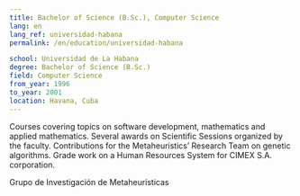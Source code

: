 ```yaml
---
title: Bachelor of Science (B.Sc.), Computer Science
lang: en
lang_ref: universidad-habana
permalink: /en/education/universidad-habana

school: Universidad de La Habana
degree: Bachelor of Science (B.Sc.)
field: Computer Science
from_year: 1996
to_year: 2001
location: Havana, Cuba
---
```

Courses covering topics on software development, mathematics and applied mathematics. Several awards on Scientific Sessions organized by the faculty. Contributions for the Metaheuristics’ Research Team on genetic algorithms. Grade work on a Human Resources System for CIMEX S.A. corporation.
<!--more-->
Grupo de Investigación de Metaheurísticas